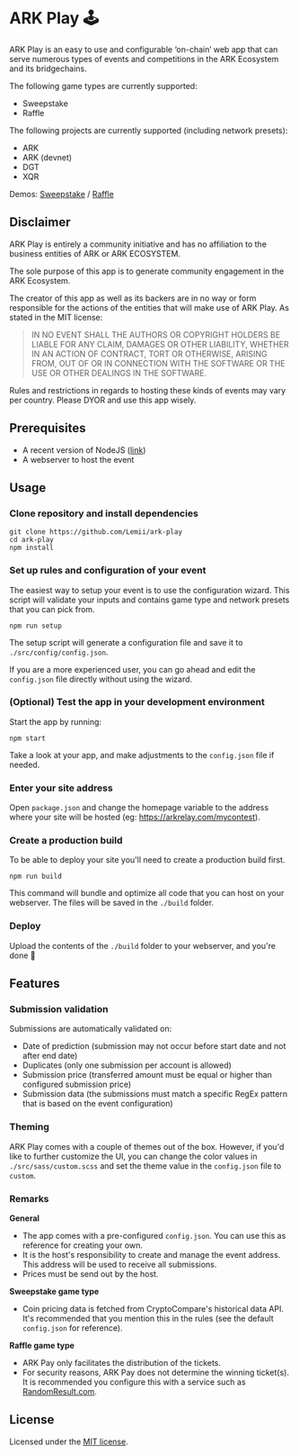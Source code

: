# ARK Play 🕹️

ARK Play is an easy to use and configurable ‘on-chain’ web app that can serve numerous types of events and competitions in the ARK Ecosystem and its bridgechains.

The following game types are currently supported:

- Sweepstake
- Raffle

The following projects are currently supported (including network presets):

- ARK
- ARK (devnet)
- DGT
- XQR

Demos: [Sweepstake](https://arkrelay.com/play/sweepstake) / [Raffle](https://arkrelay.com/play/raffle)

## Disclaimer

ARK Play is entirely a community initiative and has no affiliation to the business entities of ARK or ARK ECOSYSTEM.

The sole purpose of this app is to generate community engagement in the ARK Ecosystem.

The creator of this app as well as its backers are in no way or form responsible for the actions of the entities that will make use of ARK Play. As stated in the MIT license:

> IN NO EVENT SHALL THE
> AUTHORS OR COPYRIGHT HOLDERS BE LIABLE FOR ANY CLAIM, DAMAGES OR OTHER
> LIABILITY, WHETHER IN AN ACTION OF CONTRACT, TORT OR OTHERWISE, ARISING FROM,
> OUT OF OR IN CONNECTION WITH THE SOFTWARE OR THE USE OR OTHER DEALINGS IN THE
> SOFTWARE.

Rules and restrictions in regards to hosting these kinds of events may vary per country. Please DYOR and use this app wisely.

## Prerequisites

- A recent version of NodeJS ([link](https://nodejs.org/en/))
- A webserver to host the event

## Usage

### Clone repository and install dependencies

```
git clone https://github.com/Lemii/ark-play
cd ark-play
npm install
```

### Set up rules and configuration of your event

The easiest way to setup your event is to use the configuration wizard. This script will validate your inputs and contains game type and network presets that you can pick from.

```
npm run setup
```

The setup script will generate a configuration file and save it to `./src/config/config.json`.

If you are a more experienced user, you can go ahead and edit the `config.json` file directly without using the wizard.

### (Optional) Test the app in your development environment

Start the app by running:

```
npm start
```

Take a look at your app, and make adjustments to the `config.json` file if needed.

### Enter your site address

Open `package.json` and change the homepage variable to the address where your site will be hosted (eg: https://arkrelay.com/mycontest).

### Create a production build

To be able to deploy your site you'll need to create a production build first.

```
npm run build
```

This command will bundle and optimize all code that you can host on your webserver. The files will be saved in the `./build` folder.

### Deploy

Upload the contents of the `./build` folder to your webserver, and you're done 🚀

## Features

### Submission validation

Submissions are automatically validated on:

- Date of prediction (submission may not occur before start date and not after end date)
- Duplicates (only one submission per account is allowed)
- Submission price (transferred amount must be equal or higher than configured submission price)
- Submission data (the submissions must match a specific RegEx pattern that is based on the event configuration)

### Theming

ARK Play comes with a couple of themes out of the box. However, if you'd like to further customize the UI, you can change the color values in `./src/sass/custom.scss` and set the theme value in the `config.json` file to `custom`.

### Remarks

**General**

- The app comes with a pre-configured `config.json`. You can use this as reference for creating your own.
- It is the host's responsibility to create and manage the event address. This address will be used to receive all submissions.
- Prices must be send out by the host.

**Sweepstake game type**

- Coin pricing data is fetched from CryptoCompare's historical data API. It's recommended that you mention this in the rules (see the default `config.json` for reference).

**Raffle game type**

- ARK Pay only facilitates the distribution of the tickets.
- For security reasons, ARK Pay does not determine the winning ticket(s). It is recommended you configure this with a service such as [RandomResult.com](http://www.randomresult.com).

## License

Licensed under the [MIT license](https://github.com/Lemii/ark-play/blob/master/LICENSE).
